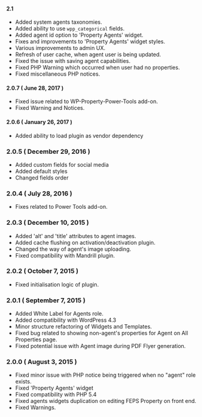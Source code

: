 #### 2.1
* Added system agents taxonomies.
* Added ability to use `wpp_categorical` fields.
* Added agent id option to 'Property Agents' widget.
* Fixes and improvements to 'Property Agents' widget styles.
* Various improvements to admin UX.
* Refresh of user cache, when agent user is being updated.
* Fixed the issue with saving agent capabilities.
* Fixed PHP Warning which occurred when user had no properties.
* Fixed miscellaneous PHP notices.

#### 2.0.7 ( June 28, 2017 )
* Fixed issue related to WP-Property-Power-Tools add-on.
* Fixed Warning and Notices.

#### 2.0.6 ( January 26, 2017 )
* Added ability to load plugin as vendor dependency

### 2.0.5 ( December 29, 2016 )
* Added custom fields for social media
* Added default styles
* Changed fields order

### 2.0.4 ( July 28, 2016 )
* Fixes related to Power Tools add-on.

### 2.0.3 ( December 10, 2015 )
* Added 'alt' and 'title' attributes to agent images.
* Added cache flushing on activation/deactivation plugin.
* Changed the way of agent's image uploading.
* Fixed compatibility with Mandrill plugin.

### 2.0.2 ( October 7, 2015 )
* Fixed initialisation logic of plugin.

### 2.0.1 ( September 7, 2015 )
* Added White Label for Agents role.
* Added compatibility with WordPress 4.3
* Minor structure refactoring of Widgets and Templates.
* Fixed bug related to showing non-agent's properties for Agent on All Properties page.
* Fixed potential issue with Agent image during PDF Flyer generation.

### 2.0.0 ( August 3, 2015 )
* Fixed minor issue with PHP notice being triggered when no "agent" role exists.
* Fixed 'Property Agents' widget
* Fixed compatibility with PHP 5.4
* Fixed agents widgets duplication on editing FEPS Property on front end.
* Fixed Warnings.